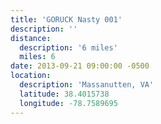 ```yaml
---
title: 'GORUCK Nasty 001'
description: ''
distance:
  description: '6 miles'
  miles: 6
date: 2013-09-21 09:00:00 -0500
location:
  description: 'Massanutten, VA'
  latitude: 38.4015738
  longitude: -78.7589695
---
```

